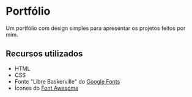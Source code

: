 # Portfólio

Um portfólio com design simples para apresentar os projetos feitos por mim.

## Recursos utilizados
- HTML
- CSS
- Fonte "Libre Baskerville" do [Google Fonts](https://fonts.google.com/)
- Ícones do [Font Awesome](https://fontawesome.com/)